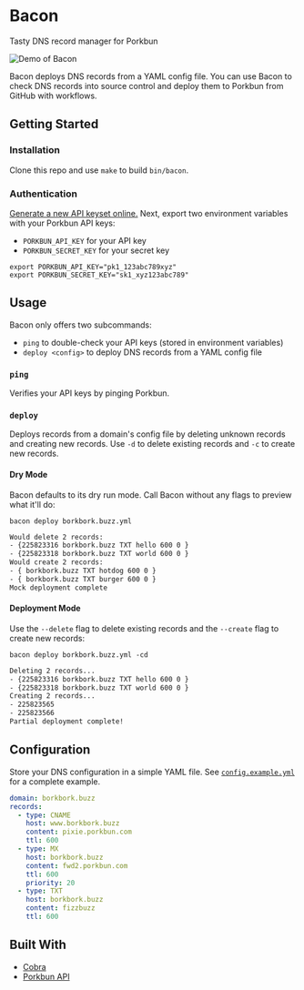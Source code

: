 # Bacon

Tasty DNS record manager for Porkbun

![Demo of Bacon](https://user-images.githubusercontent.com/19893438/166407773-8eb27040-7438-48fc-b5b5-435298b6eb63.gif)

Bacon deploys DNS records from a YAML config file. You can use Bacon to check DNS records into source control and deploy them to Porkbun from GitHub with workflows.

## Getting Started

### Installation

Clone this repo and use `make` to build `bin/bacon`.

### Authentication

[Generate a new API keyset online.](https://porkbun.com/account/api)
Next, export two environment variables with your Porkbun API keys:

- `PORKBUN_API_KEY` for your API key
- `PORKBUN_SECRET_KEY` for your secret key

```shell
export PORKBUN_API_KEY="pk1_123abc789xyz"
export PORKBUN_SECRET_KEY="sk1_xyz123abc789"
```

## Usage

Bacon only offers two subcommands:

- `ping` to double-check your API keys (stored in environment variables)
- `deploy <config>` to deploy DNS records from a YAML config file

### `ping`

Verifies your API keys by pinging Porkbun.

### `deploy`

Deploys records from a domain's config file by deleting unknown records and creating new records. Use `-d` to delete existing records and `-c` to create new records.

#### Dry Mode

Bacon defaults to its dry run mode. Call Bacon without any flags to preview what it'll do:

```shell
bacon deploy borkbork.buzz.yml
```

```txt
Would delete 2 records:
- {225823316 borkbork.buzz TXT hello 600 0 }
- {225823318 borkbork.buzz TXT world 600 0 }
Would create 2 records:
- { borkbork.buzz TXT hotdog 600 0 }
- { borkbork.buzz TXT burger 600 0 }
Mock deployment complete
```

#### Deployment Mode

Use the `--delete` flag to delete existing records and the `--create` flag to create new records:

```shell
bacon deploy borkbork.buzz.yml -cd
```

```txt
Deleting 2 records...
- {225823316 borkbork.buzz TXT hello 600 0 }
- {225823318 borkbork.buzz TXT world 600 0 }
Creating 2 records...
- 225823565
- 225823566
Partial deployment complete!
```

## Configuration

Store your DNS configuration in a simple YAML file. See [`config.example.yml`](https://github.com/jungaretti/bacon/blob/main/config.example.yml) for a complete example.

```yaml
domain: borkbork.buzz
records:
  - type: CNAME
    host: www.borkbork.buzz
    content: pixie.porkbun.com
    ttl: 600
  - type: MX
    host: borkbork.buzz
    content: fwd2.porkbun.com
    ttl: 600
    priority: 20
  - type: TXT
    host: borkbork.buzz
    content: fizzbuzz
    ttl: 600
```

## Built With

- [Cobra](https://cobra.dev/)
- [Porkbun API](https://porkbun.com/api/json/v3/documentation)
